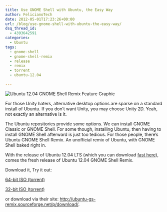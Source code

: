 ```yaml
---
title: Use GNOME Shell with Ubuntu, the Easy Way
author: FelicianoTech
date: 2012-05-01T17:23:26+00:00
url: /blog/use-gnome-shell-with-ubuntu-the-easy-way/
dsq_thread_id:
  - 4393642591
categories:
  - Ubuntu
tags:
  - gnome-shell
  - gnome-shell-remix
  - release
  - remix
  - torrent
  - ubuntu-12.04

---
```

<img class="size-medium wp-image-39 alignright" title="Ubuntu 12.04 GNOME Shell Remix" src="https://i1.wp.com/ironpatriotny.com/wp-content/uploads/2012/05/precise-is-here-300x222.jpg?resize=300%2C222" alt="Ubuntu 12.04 GNOME Shell Remix Feature Graphic" data-recalc-dims="1" />

For those Unity haters, alternative desktop options are sparse on a standard install of Ubuntu. If you don&#8217;t want Unity, you may choose Unity 2D. Yeah, not exactly an alternative is it.

The Ubuntu repositories provide some options. We can install GNOME Classic or GNOME Shell. For some though, installing Ubuntu, then having to install GNOME Shell afterward is just too tedious. For those people, there&#8217;s Ubuntu GNOME Shell Remix. An unofficial remix of Ubuntu, with GNOME Shell baked right in.

With the release of Ubuntu 12.04 LTS (which you can download [fast here][2]), comes the fresh release of Ubuntu 12.04 GNOME Shell Remix.

Download it, Try it out:

<a title="Download Ubuntu GNOME Shell Remix 64-bit" href="http://www.demonoid.ph/files/download/2920303/" target="_blank">64-bit ISO (torrent)</a>

<a title="Download Ubuntu GNOME Shell Remix 32-bit" href="http://www.demonoid.ph/files/download/2920301/" target="_blank">32-bit ISO (torrent)</a>

or download via their site: <http://ubuntu-gs-remix.sourceforge.net/p/download/>.

[1]: /assets/img/article/precise-is-here1.jpg
[2]: /blog/lets-keep-the-internet-pipes-flowing-grab-ubuntu-12-04-via-the-official-torrent/ "Let’s Keep the Internet Pipes Flowing, Grab Ubuntu 12.04 via the Official Torrent"
